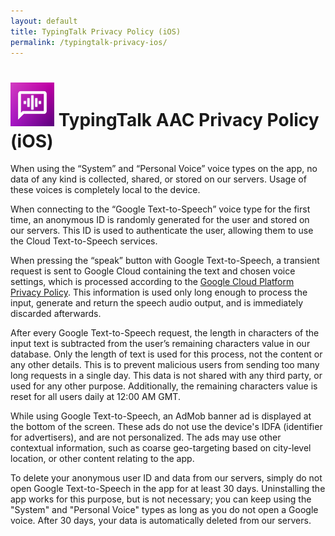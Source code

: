 ```yaml
---
layout: default
title: TypingTalk Privacy Policy (iOS)
permalink: /typingtalk-privacy-ios/
---
```


# <img src="/assets/images/speaking-assist-icon.png" width="70" height="70">  TypingTalk AAC Privacy Policy (iOS)

When using the “System” and “Personal Voice” voice types on the app, no data of any kind is collected, shared, or stored on our servers. Usage of these voices is completely local to the device.

When connecting to the “Google Text-to-Speech” voice type for the first time, an anonymous ID is randomly generated for the user and stored on our servers. This ID is used to authenticate the user, allowing them to use the Cloud Text-to-Speech services.

When pressing the “speak” button with Google Text-to-Speech, a transient request is sent to Google Cloud containing the text and chosen voice settings, which is processed according to the [Google Cloud Platform Privacy Policy](https://cloud.google.com/terms/cloud-privacy-notice). This information is used only long enough to process the input, generate and return the speech audio output, and is immediately discarded afterwards.

After every Google Text-to-Speech request, the length in characters of the input text is subtracted from the user’s remaining characters value in our database. Only the length of text is used for this process, not the content or any other details. This is to prevent malicious users from sending too many long requests in a single day. This data is not shared with any third party, or used for any other purpose. Additionally, the remaining characters value is reset for all users daily at 12:00 AM GMT.

While using Google Text-to-Speech, an AdMob banner ad is displayed at the bottom of the screen. These ads do not use the device's IDFA (identifier for advertisers), and are not personalized. The ads may use other contextual information, such as coarse geo-targeting based on city-level location, or other content relating to the app.

To delete your anonymous user ID and data from our servers, simply do not open Google Text-to-Speech in the app for at least 30 days. Uninstalling the app works for this purpose, but is not necessary; you can keep using the "System" and "Personal Voice" types as long as you do not open a Google voice. After 30 days, your data is automatically deleted from our servers.